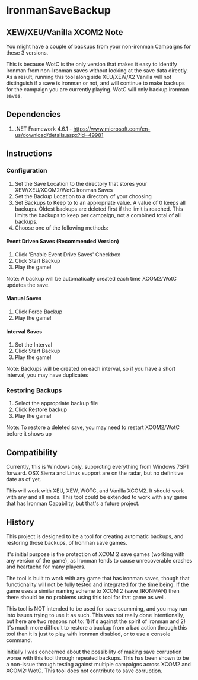 # IronmanSaveBackup

## XEW/XEU/Vanilla XCOM2 Note
You might have a couple of backups from your non-ironman Campaigns for these 3 versions.

This is because WotC is the only version that makes it easy to identify Ironman from non-Ironman saves without looking at the save data directly. As a result, running this tool along side XEU/XEW/X2 Vanilla will not distinguish if a save is ironman or not, and will continue to make backups for the campaign you are currently playing. WotC will only backup ironman saves.


## Dependencies
1. .NET Framework 4.6.1 - https://www.microsoft.com/en-us/download/details.aspx?id=49981

## Instructions

### Configuration
1. Set the Save Location to the directory that stores your XEW/XEU/XCOM2/WotC Ironman Saves
2. Set the Backup Location to a directory of your choosing
3. Set Backups to Keep to to an appropriate value. A value of 0 keeps all backups. Oldest backups are deleted first if the limit is reached. This limits the backups to keep per campaign, not a combined total of all backups.
4. Choose one of the following methods:


#### Event Driven Saves (Recommended Version)
1. Click 'Enable Event Drive Saves' Checkbox
2. Click Start Backup
3. Play the game! 

Note: A backup will be automatically created each time XCOM2/WotC updates the save.

#### Manual Saves
1. Click Force Backup
2. Play the game!

#### Interval Saves
1. Set the Interval
2. Click Start Backup
3. Play the game!

Note: Backups will be created on each interval, so if you have a short interval, you may have duplicates

### Restoring Backups
1. Select the appropriate backup file
2. Click Restore backup
3. Play the game!

Note: To restore a deleted save, you may need to restart XCOM2/WotC before it shows up

## Compatibility
Currently, this is Windows only, supproting everything from Windows 7SP1 forward. OSX Sierra and Linux support are on the radar, but no definitive date as of yet.

This will work with XEU, XEW, WOTC, and Vanilla XCOM2. It should work with any and all mods. This tool could be extended to work with any game that has Ironman Capability, but that's a future project. 

## History
This project is designed to be a tool for creating automatic backups, and restoring those backups, of Ironman save games.

It's initial purpose is the protection of XCOM 2 save games (working with any version of the game), as Ironman tends to cause unrecoverable crashes and heartache for many players.

The tool is built to work with any game that has ironman saves, though that functionality will not be fully tested and integrated for the time being. If the game uses a similar naming scheme to XCOM 2 (save_IRONMAN) then there should be no problems using this tool for that game as well.

This tool is NOT intended to be used for save scumming, and you may run into issues trying to use it as such. This was not really done intentionally, but here are two reasons not to: 1) it's against the spirit of ironman and 2) It's much more difficult to restore a backup from a bad action through this tool than it is just to play with ironman disabled, or to use a console command.

Initially I was concerned about the possibility of making save corruption worse with this tool through repeated backups. This has been shown to be a non-issue through testing against multiple campaigns across XCOM2 and XCOM2: WotC. This tool does not contribute to save corruption. 
